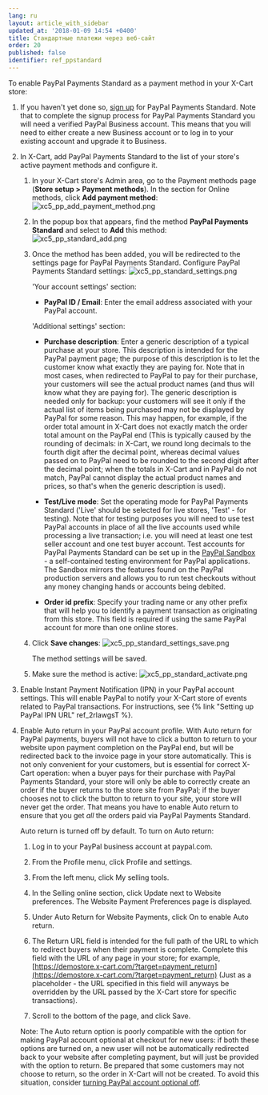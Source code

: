 ```yaml
---
lang: ru
layout: article_with_sidebar
updated_at: '2018-01-09 14:54 +0400'
title: Стандартные платежи через веб-сайт
order: 20
published: false
identifier: ref_ppstandard
---
```

To enable PayPal Payments Standard as a payment method in your X-Cart store:

1.  If you haven't yet done so, [sign up](https://www.paypal.com/webapps/mpp/referral/paypal-payments-standard?partner_id=XCART5_Cart "Sign up for PayPal Payments Standard") for PayPal Payments Standard. Note that to complete the signup process for PayPal Payments Standard you will need a verified PayPal Business account. This means that you will need to either create a new Business account or to log in to your existing account and upgrade it to Business.

2.  In X-Cart, add PayPal Payments Standard to the list of your store's active payment methods and configure it.

    1.  In your X-Cart store's Admin area, go to the Payment methods page (**Store setup > Payment methods**). In the section for Online methods, click **Add payment method**:
    ![xc5_pp_add_payment_method.png]({{site.baseurl}}/attachments/ref_DT2EX6fz/xc5_pp_add_payment_method.png)

    2.  In the popup box that appears, find the method **PayPal Payments Standard** and select to **Add** this method:
![xc5_pp_standard_add.png]({{site.baseurl}}/attachments/ref_DT2EX6fz/xc5_pp_standard_add.png)
    
    3.  Once the method has been added, you will be redirected to the settings page for PayPal Payments Standard. Сonfigure PayPal Payments Standard settings:
![xc5_pp_standard_settings.png]({{site.baseurl}}/attachments/ref_DT2EX6fz/xc5_pp_standard_settings.png)

        'Your account settings' section:

         *   **PayPal ID / Email**: Enter the email address associated with your PayPal account.

        'Additional settings' section:

         *   **Purchase description**: Enter a generic description of a typical purchase at your store. This description is intended for the PayPal payment page; the purpose of this description is to let the customer know what exactly they are paying for. Note that in most cases, when redirected to PayPal to pay for their purchase, your customers will see the actual product names (and thus will know what they are paying for). The generic description is needed only for backup: your customers will see it only if the actual list of items being purchased may not be displayed by PayPal for some reason. This may happen, for example, if the order total amount in X-Cart does not exactly match the order total amount on the PayPal end (This is typically caused by the rounding of decimals: in X-Cart, we round long decimals to the fourth digit after the decimal point, whereas decimal values passed on to PayPal need to be rounded to the second digit after the decimal point; when the totals in X-Cart and in PayPal do not match, PayPal cannot display the actual product names and prices, so that's when the generic description is used).

         *   **Test/Live mode**: Set the operating mode for PayPal Payments Standard ('Live' should be selected for live stores, 'Test' - for testing). Note that for testing purposes you will need to use test PayPal accounts in place of all the live accounts used while processing a live transaction; i.e. you will need at least one test seller account and one test buyer account. Test accounts for PayPal Payments Standard can be set up in the [PayPal Sandbox](https://developer.paypal.com/docs/classic/lifecycle/ug_sandbox/ "Setting up Paypal Payments Standard") - a self-contained testing environment for PayPal applications. The Sandbox mirrors the features found on the PayPal production servers and allows you to run test checkouts without any money changing hands or accounts being debited.

         *   **Order id prefix**: Specify your trading name or any other prefix that will help you to identify a payment transaction as originating from this store. This field is required if using the same PayPal account for more than one online stores.

    4.   Click **Save changes**:
         ![xc5_pp_standard_settings_save.png]({{site.baseurl}}/attachments/ref_DT2EX6fz/xc5_pp_standard_settings_save.png)

         The method settings will be saved.
         
    5.   Make sure the method is active:
         ![xc5_pp_standard_activate.png]({{site.baseurl}}/attachments/ref_DT2EX6fz/xc5_pp_standard_activate.png)

4.  Enable Instant Payment Notification (IPN) in your PayPal account settings. This will enable PayPal to notify your X-Сart store of events related to PayPal transactions. For instructions, see {% link "Setting up PayPal IPN URL" ref_2rlawgsT %}.

5.  Enable Auto return in your PayPal account profile. With Auto return for PayPal payments, buyers will not have to click a button to return to your website upon payment completion on the PayPal end, but will be redirected back to the invoice page in your store automatically. This is not only convenient for your customers, but is essential for correct X-Cart operation: when a buyer pays for their purchase with PayPal Payments Standard, your store will only be able to correctly create an order if the buyer returns to the store site from PayPal; if the buyer chooses not to click the button to return to your site, your store will never get the order. That means you have to enable Auto return to ensure that you get _all_ the orders paid via PayPal Payments Standard.
    
    Auto return is turned off by default. To turn on Auto return:

    1.  Log in to your PayPal business account at paypal.com.

    2. From the Profile menu, click Profile and settings.

    3.  From the left menu, click My selling tools.

    4.  In the Selling online section, click Update next to Website preferences. The Website Payment Preferences page is displayed.

    5.  Under Auto Return for Website Payments, click On to enable Auto return.
    
    6.  The Return URL field is intended for the full path of the URL to which to redirect buyers when their payment is complete. Complete this field with the URL of any page in your store; for example, [https://demostore.x-cart.com/?target=payment_return](https://demostore.x-cart.com/?target=payment_return) (Just as a placeholder - the URL specified in this field will anyways be overridden by the URL passed by the X-Cart store for specific transactions).
    
    7.  Scroll to the bottom of the page, and click Save.
   
    Note: The Auto return option is poorly compatible with the option for making PayPal account optional at checkout for new users: if both these options are turned on, a new user will not be automatically redirected back to your website after completing payment, but will just be provided with the option to return. Be prepared that some customers may not choose to return, so the order in X-Cart will not be created. To avoid this situation, consider [turning PayPal account optional off](https://developer.paypal.com/docs/classic/admin/checkout-settings/#making-paypal-account-optional-at-checkout "turning PayPal account optional off").

